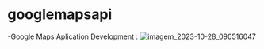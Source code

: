 # googlemapsapi
-Google Maps Aplication Development :
![imagem_2023-10-28_090516047](https://github.com/AlineSilv/googlemapsapi/assets/86479510/05b5a005-9d98-482a-afe6-c95fd242061f)
